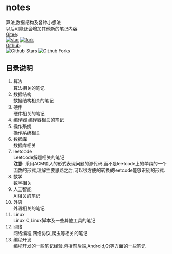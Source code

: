 # notes
算法,数据结构及各种小想法  
以后可能还会增加其他新的笔记内容  
[Gitee](https://gitee.com/francisx/notes.git):  
[![star](https://gitee.com/francisx/notes/badge/star.svg?theme=dark)](https://gitee.com/francisx/notes/stargazers)
[![fork](https://gitee.com/francisx/notes/badge/fork.svg?theme=dark)](https://gitee.com/francisx/notes/members)  
[Github](https://github.com/ixysoft/notes.git):  
![Github Stars](https://img.shields.io/github/stars/ixysoft/notes?style=flat&logo=github&color=brightgreen&label=Starts)
![Github Forks](https://img.shields.io/github/forks/ixysoft/notes?style=flat@logo=github&color=blueviolet&label=Forks)  

## 目录说明
1. 算法  
算法相关的笔记
2. 数据结构  
数据结构相关的笔记
3. 硬件  
硬件相关的笔记
4. 编译器 
编译器相关的笔记
5. 操作系统  
操作系统相关
6. 数据库  
数据库相关
7. leetcode  
Leetcode解题相关的笔记  
**注意:**
采用ACM输入的形式表现问题的源代码,而不是leetcode上的单纯的一个函数的形式,理解主要思路之后,可以很方便的转换成leetcode能够识别的形式.
8. 数学  
数学相关
9. 人工智能  
AI相关的笔记
10. 外语  
外语相关的笔记
11. Linux  
Linux C,Linux脚本及一些其他工具的笔记
12. 网络  
网络编程,网络协议,爬虫等相关的笔记
13. 编程开发  
编程开发的一些笔记经验.包括前后端,Android,Qt等方面的一些笔记
